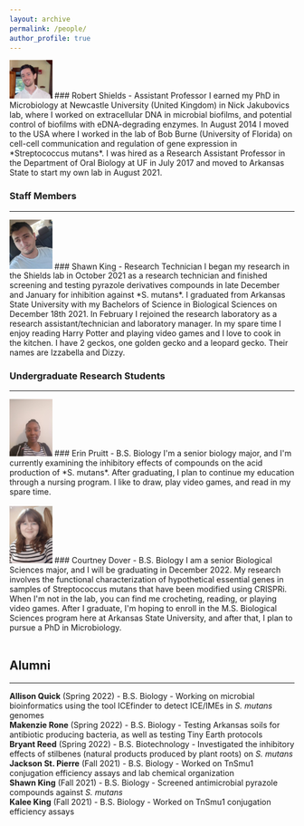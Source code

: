 ```yaml
---
layout: archive
permalink: /people/
author_profile: true
---
```

<img src='/images/RCSPortrait.png' width="15%">
### Robert Shields - Assistant Professor               
I earned my PhD in Microbiology at Newcastle University (United Kingdom) in Nick Jakubovics lab, where I worked on extracellular DNA in microbial biofilms, and potential control of biofilms with eDNA-degrading enzymes. In August 2014 I moved to the USA where I worked in the lab of Bob Burne (University of Florida) on cell-cell communication and regulation of gene expression in *Streptococcus mutans*. I was hired as a Research Assistant Professor in the Department of Oral Biology at UF in July 2017 and moved to Arkansas State to start my own lab in August 2021.

### Staff Members
---
<img src='/images/photo for website.jpeg' width="15%">
### Shawn King - Research Technician
I began my research in the Shields lab in October 2021 as a research technician and finished screening and testing pyrazole derivatives compounds in late December and January for inhibition against *S. mutans*. I graduated from Arkansas State University with my Bachelors of Science in Biological Sciences on December 18th 2021. In February I rejoined the research laboratory as a research assistant/technician and laboratory manager. In my spare time I enjoy reading Harry Potter and playing video games and I love to cook in the kitchen. I have 2 geckos, one golden gecko and a leopard gecko. Their names are Izzabella and Dizzy. 

### Undergraduate Research Students
---
<img src='/images/Erin.jpg' width="15%">
### Erin Pruitt - B.S. Biology
I'm a senior biology major, and I'm currently examining the inhibitory effects of compounds on the acid production of *S. mutans*. After graduating, I plan to continue my education through a nursing program. I like to draw, play video games, and read in my spare time.<br />
<br />
<img src='/images/Dover.jpg' width="15%">
### Courtney Dover - B.S. Biology
I am a senior Biological Sciences major, and I will be graduating in December 2022. My research involves the functional characterization of hypothetical essential genes in samples of Streptococcus mutans that have been modified using CRISPRi. When I'm not in the lab, you can find me crocheting, reading, or playing video games. After I graduate, I'm hoping to enroll in the M.S. Biological Sciences program here at Arkansas State University, and after that, I plan to pursue a PhD in Microbiology.<br />
<br />


## Alumni
---
**Allison Quick** (Spring 2022) - B.S. Biology - Working on microbial bioinformatics using the tool ICEfinder to detect ICE/IMEs in *S. mutans* genomes\
**Makenzie Rone** (Spring 2022) - B.S. Biology - Testing Arkansas soils for antibiotic producing bacteria, as well as testing Tiny Earth protocols\
**Bryant Reed** (Spring 2022) - B.S. Biotechnology - Investigated the inhibitory effects of stilbenes (natural products produced by plant roots) on *S. mutans*\
**Jackson St. Pierre** (Fall 2021) - B.S. Biology - Worked on TnSmu1 conjugation efficiency assays and lab chemical organization\
**Shawn King** (Fall 2021) - B.S. Biology - Screened antimicrobial pyrazole compounds against *S. mutans*\
**Kalee King** (Fall 2021) - B.S. Biology - Worked on TnSmu1 conjugation efficiency assays
